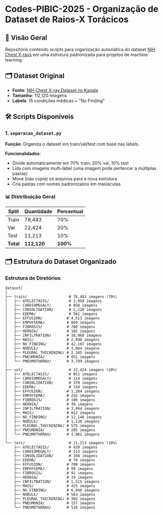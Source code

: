 # Codes-PIBIC-2025 - Organização de Dataset de Raios-X Torácicos

## 📌 Visão Geral
Repositório contendo scripts para organização automática do dataset [NIH Chest X-rays](https://www.kaggle.com/datasets/nih-chest-xrays/data) em uma estrutura padronizada para projetos de machine learning.

## 🗂 Dataset Original
- **Fonte**: [NIH Chest X-ray Dataset no Kaggle](https://www.kaggle.com/datasets/nih-chest-xrays/data?resource=download&select=Data_Entry_2017.csv)
- **Tamanho**: 112,120 imagens
- **Labels**: 15 condições médicas + "No Finding"

## 🛠 Scripts Disponíveis

### 1. `separacao_dataset.py`
**Função**: Organiza o dataset em train/val/test com base nas labels.

**Funcionalidades**:
- Divide automaticamente em 70% train, 20% val, 10% test
- Lida com imagens multi-label (uma imagem pode pertencer a múltiplas pastas)
- Move (não copia) os arquivos para a nova estrutura
- Cria pastas com nomes padronizados em maiúsculas

### 📊 Distribuição Geral
| Split  | Quantidade | Percentual |
|--------|------------|------------|
| Train  | 78,483     | 70%        |
| Val    | 22,424     | 20%        |
| Test   | 11,213     | 10%        |
| **Total** | **112,120** | **100%**  |

## 🗂 Estrutura do Dataset Organizado

### Estrutura de Diretórios
```plaintext
dataset/
│
├── train/                   # 78,483 imagens (70%)
│   ├── ATELECTASIS/         # 2,958 imagens
│   ├── CARDIOMEGALY/        # 858 imagens
│   ├── CONSOLIDATION/       # 1,220 imagens
│   ├── EDEMA/               # 561 imagens
│   ├── EFFUSION/           # 4,513 imagens
│   ├── EMPHYSEMA/          # 869 imagens
│   ├── FIBROSIS/           # 700 imagens
│   ├── HERNIA/             # 102 imagens
│   ├── INFILTRATION/       # 10,968 imagens
│   ├── MASS/               # 2,898 imagens
│   ├── NO_FINDING/         # 42,167 imagens
│   ├── NODULE/             # 3,844 imagens
│   ├── PLEURAL_THICKENING/ # 2,165 imagens
│   ├── PNEUMONIA/          # 951 imagens
│   └── PNEUMOTHORAX/       # 3,709 imagens
│
├── val/                     # 22,424 imagens (20%)
│   ├── ATELECTASIS/         # 851 imagens
│   ├── CARDIOMEGALY/        # 214 imagens
│   ├── CONSOLIDATION/       # 370 imagens
│   ├── EDEMA/               # 134 imagens
│   ├── EFFUSION/           # 1,284 imagens
│   ├── EMPHYSEMA/          # 242 imagens
│   ├── FIBROSIS/           # 186 imagens
│   ├── HERNIA/             # 30 imagens
│   ├── INFILTRATION/       # 3,094 imagens
│   ├── MASS/               # 822 imagens
│   ├── NO_FINDING/         # 12,148 imagens
│   ├── NODULE/             # 1,128 imagens
│   ├── PLEURAL_THICKENING/ # 575 imagens
│   ├── PNEUMONIA/          # 285 imagens
│   └── PNEUMOTHORAX/       # 1,061 imagens
│
└── test/                    # 11,213 imagens (10%)
    ├── ATELECTASIS/         # 420 imagens
    ├── CARDIOMEGALY/        # 113 imagens
    ├── CONSOLIDATION/       # 168 imagens
    ├── EDEMA/               # 78 imagens
    ├── EFFUSION/           # 700 imagens
    ├── EMPHYSEMA/          # 99 imagens
    ├── FIBROSIS/           # 91 imagens
    ├── HERNIA/             # 19 imagens
    ├── INFILTRATION/       # 1,515 imagens
    ├── MASS/               # 425 imagens
    ├── NO_FINDING/         # 6,046 imagens
    ├── NODULE/             # 563 imagens
    ├── PLEURAL_THICKENING/ # 303 imagens
    ├── PNEUMONIA/          # 157 imagens
    └── PNEUMOTHORAX/       # 516 imagens


